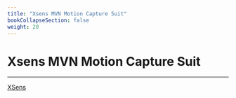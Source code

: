 ```yaml
---
title: "Xsens MVN Motion Capture Suit"
bookCollapseSection: false
weight: 20
---   
```


# Xsens MVN Motion Capture Suit

---

[XSens](https://www.xsens.com/motion-capture)


